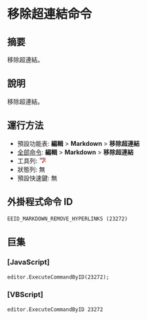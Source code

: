 # 移除超連結命令

## 摘要

移除超連結。

## 說明

移除超連結。

## 運行方法

- 預設功能表: **編輯** \> **Markdown** \> **移除超連結**
- [全部命令](../tools/all_commands): **編輯** \> **Markdown** \> **移除超連結**
- 工具列: ![](../../images/remove_hyperlinks.png)
- 狀態列: 無
- 預設快速鍵: 無

## 外掛程式命令 ID

```
EEID_MARKDOWN_REMOVE_HYPERLINKS (23272)
```

## 巨集

### \[JavaScript\]

```
editor.ExecuteCommandByID(23272);
```

### \[VBScript\]

```
editor.ExecuteCommandByID 23272
```
